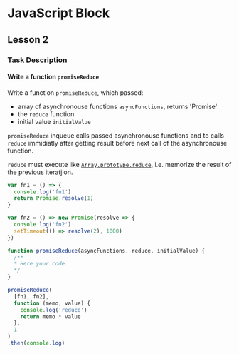 # JavaScript Block

## Lesson 2

### Task Description

#### Write a function ```promiseReduce```

Write a function ```promiseReduce```, which passed:

- array of asynchronouse functions ```asyncFunctions```, returns 'Promise'
- the ```reduce``` function
- initial value ```initialValue```

```promiseReduce``` inqueue calls passed asynchronouse functions and to calls ```reduce``` immidiatly after getting result before next call of the asynchronouse function.

```reduce``` must execute like [`Array.prototype.reduce`](https://developer.mozilla.org/en-US/docs/Web/JavaScript/Reference/Global_Objects/Array/Reduce), i.e. memorize the result of the previous iteratjion.

```javascript
var fn1 = () => {
  console.log('fn1')
  return Promise.resolve(1)
}

var fn2 = () => new Promise(resolve => {
  console.log('fn2')
  setTimeout(() => resolve(2), 1000)
})

function promiseReduce(asyncFunctions, reduce, initialValue) { 
  /**
  * Here your code
  */
}

promiseReduce(
  [fn1, fn2],
  function (memo, value) {
    console.log('reduce')
    return memo * value
  },
  1
)
.then(console.log)
```